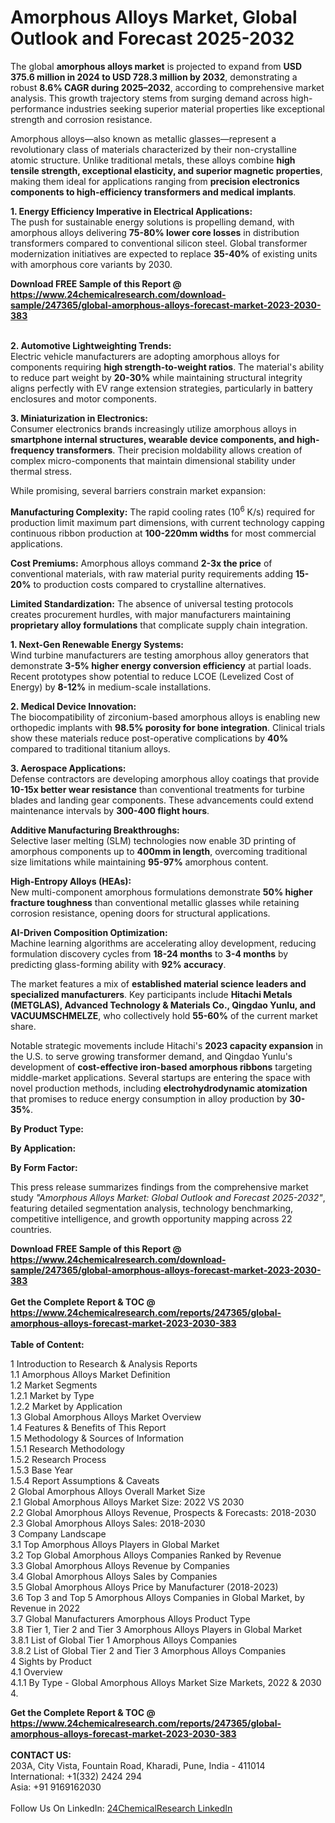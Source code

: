 <h1>Amorphous Alloys Market, Global Outlook and Forecast 2025-2032</h1><p>The global <strong>amorphous alloys market</strong> is projected to expand from <strong>USD 375.6 million in 2024 to USD 728.3 million by 2032</strong>, demonstrating a robust <strong>8.6% CAGR during 2025–2032</strong>, according to comprehensive market analysis. This growth trajectory stems from surging demand across high-performance industries seeking superior material properties like exceptional strength and corrosion resistance.</p><p>Amorphous alloys—also known as metallic glasses—represent a revolutionary class of materials characterized by their non-crystalline atomic structure. Unlike traditional metals, these alloys combine <strong>high tensile strength, exceptional elasticity, and superior magnetic properties</strong>, making them ideal for applications ranging from <strong>precision electronics components to high-efficiency transformers and medical implants</strong>.</p><p><strong>1. Energy Efficiency Imperative in Electrical Applications:</strong><br>
The push for sustainable energy solutions is propelling demand, with amorphous alloys delivering <strong>75-80% lower core losses</strong> in distribution transformers compared to conventional silicon steel. Global transformer modernization initiatives are expected to replace <strong>35-40%</strong> of existing units with amorphous core variants by 2030.</p><div><b>Download FREE Sample of this Report @ 
            <a href="https://www.24chemicalresearch.com/download-sample/247365/global-amorphous-alloys-forecast-market-2023-2030-383">
            https://www.24chemicalresearch.com/download-sample/247365/global-amorphous-alloys-forecast-market-2023-2030-383</a></b></div><br><p><strong>2. Automotive Lightweighting Trends:</strong><br>
Electric vehicle manufacturers are adopting amorphous alloys for components requiring <strong>high strength-to-weight ratios</strong>. The material's ability to reduce part weight by <strong>20-30%</strong> while maintaining structural integrity aligns perfectly with EV range extension strategies, particularly in battery enclosures and motor components.</p><p><strong>3. Miniaturization in Electronics:</strong><br>
Consumer electronics brands increasingly utilize amorphous alloys in <strong>smartphone internal structures, wearable device components, and high-frequency transformers</strong>. Their precision moldability allows creation of complex micro-components that maintain dimensional stability under thermal stress.</p><p>While promising, several barriers constrain market expansion:</p><p><strong>Manufacturing Complexity:</strong> The rapid cooling rates (10<sup>6</sup> K/s) required for production limit maximum part dimensions, with current technology capping continuous ribbon production at <strong>100-220mm widths</strong> for most commercial applications.</p><p><strong>Cost Premiums:</strong> Amorphous alloys command <strong>2-3x the price</strong> of conventional materials, with raw material purity requirements adding <strong>15-20%</strong> to production costs compared to crystalline alternatives.</p><p><strong>Limited Standardization:</strong> The absence of universal testing protocols creates procurement hurdles, with major manufacturers maintaining <strong>proprietary alloy formulations</strong> that complicate supply chain integration.</p><p><strong>1. Next-Gen Renewable Energy Systems:</strong><br>
Wind turbine manufacturers are testing amorphous alloy generators that demonstrate <strong>3-5% higher energy conversion efficiency</strong> at partial loads. Recent prototypes show potential to reduce LCOE (Levelized Cost of Energy) by <strong>8-12%</strong> in medium-scale installations.</p><p><strong>2. Medical Device Innovation:</strong><br>
The biocompatibility of zirconium-based amorphous alloys is enabling new orthopedic implants with <strong>98.5% porosity for bone integration</strong>. Clinical trials show these materials reduce post-operative complications by <strong>40%</strong> compared to traditional titanium alloys.</p><p><strong>3. Aerospace Applications:</strong><br>
Defense contractors are developing amorphous alloy coatings that provide <strong>10-15x better wear resistance</strong> than conventional treatments for turbine blades and landing gear components. These advancements could extend maintenance intervals by <strong>300-400 flight hours</strong>.</p><p><strong>Additive Manufacturing Breakthroughs:</strong><br>
	Selective laser melting (SLM) technologies now enable 3D printing of amorphous components up to <strong>400mm in length</strong>, overcoming traditional size limitations while maintaining <strong>95-97%</strong> amorphous content.</p><p><strong>High-Entropy Alloys (HEAs):</strong><br>
	New multi-component amorphous formulations demonstrate <strong>50% higher fracture toughness</strong> than conventional metallic glasses while retaining corrosion resistance, opening doors for structural applications.</p><p><strong>AI-Driven Composition Optimization:</strong><br>
	Machine learning algorithms are accelerating alloy development, reducing formulation discovery cycles from <strong>18-24 months</strong> to <strong>3-4 months</strong> by predicting glass-forming ability with <strong>92% accuracy</strong>.</p><p>The market features a mix of <strong>established material science leaders and specialized manufacturers</strong>. Key participants include <strong>Hitachi Metals (METGLAS), Advanced Technology &amp; Materials Co., Qingdao Yunlu, and VACUUMSCHMELZE</strong>, who collectively hold <strong>55-60%</strong> of the current market share.</p><p>Notable strategic movements include Hitachi's <strong>2023 capacity expansion</strong> in the U.S. to serve growing transformer demand, and Qingdao Yunlu's development of <strong>cost-effective iron-based amorphous ribbons</strong> targeting middle-market applications. Several startups are entering the space with novel production methods, including <strong>electrohydrodynamic atomization</strong> that promises to reduce energy consumption in alloy production by <strong>30-35%</strong>.</p><p><strong>By Product Type:</strong></p><p><strong>By Application:</strong></p><p><strong>By Form Factor:</strong></p><p>This press release summarizes findings from the comprehensive market study <em>"Amorphous Alloys Market: Global Outlook and Forecast 2025-2032"</em>, featuring detailed segmentation analysis, technology benchmarking, competitive intelligence, and growth opportunity mapping across 22 countries.</p><div><b>Download FREE Sample of this Report @ 
            <a href="https://www.24chemicalresearch.com/download-sample/247365/global-amorphous-alloys-forecast-market-2023-2030-383">
            https://www.24chemicalresearch.com/download-sample/247365/global-amorphous-alloys-forecast-market-2023-2030-383</a></b></div><br><div><b>Get the Complete Report & TOC @ 
            <a href="https://www.24chemicalresearch.com/reports/247365/global-amorphous-alloys-forecast-market-2023-2030-383">
            https://www.24chemicalresearch.com/reports/247365/global-amorphous-alloys-forecast-market-2023-2030-383</a></b></div><br>
            <b>Table of Content:</b><p>1 Introduction to Research & Analysis Reports<br />
    1.1 Amorphous Alloys Market Definition<br />
    1.2 Market Segments<br />
        1.2.1 Market by Type<br />
        1.2.2 Market by Application<br />
    1.3 Global Amorphous Alloys Market Overview<br />
    1.4 Features & Benefits of This Report<br />
    1.5 Methodology & Sources of Information<br />
        1.5.1 Research Methodology<br />
        1.5.2 Research Process<br />
        1.5.3 Base Year<br />
        1.5.4 Report Assumptions & Caveats<br />
2 Global Amorphous Alloys Overall Market Size<br />
    2.1 Global Amorphous Alloys Market Size: 2022 VS 2030<br />
    2.2 Global Amorphous Alloys Revenue, Prospects & Forecasts: 2018-2030<br />
    2.3 Global Amorphous Alloys Sales: 2018-2030<br />
3 Company Landscape<br />
    3.1 Top Amorphous Alloys Players in Global Market<br />
    3.2 Top Global Amorphous Alloys Companies Ranked by Revenue<br />
    3.3 Global Amorphous Alloys Revenue by Companies<br />
    3.4 Global Amorphous Alloys Sales by Companies<br />
    3.5 Global Amorphous Alloys Price by Manufacturer (2018-2023)<br />
    3.6 Top 3 and Top 5 Amorphous Alloys Companies in Global Market, by Revenue in 2022<br />
    3.7 Global Manufacturers Amorphous Alloys Product Type<br />
    3.8 Tier 1, Tier 2 and Tier 3 Amorphous Alloys Players in Global Market<br />
        3.8.1 List of Global Tier 1 Amorphous Alloys Companies<br />
        3.8.2 List of Global Tier 2 and Tier 3 Amorphous Alloys Companies<br />
4 Sights by Product<br />
    4.1 Overview<br />
        4.1.1 By Type - Global Amorphous Alloys Market Size Markets, 2022 & 2030<br />
        4.</p><div><b>Get the Complete Report & TOC @ 
            <a href="https://www.24chemicalresearch.com/reports/247365/global-amorphous-alloys-forecast-market-2023-2030-383">
            https://www.24chemicalresearch.com/reports/247365/global-amorphous-alloys-forecast-market-2023-2030-383</a></b></div><br><b>CONTACT US:</b><br>
            203A, City Vista, Fountain Road, Kharadi, Pune, India - 411014<br>
            International: +1(332) 2424 294<br>
            Asia: +91 9169162030 <br><br>
            Follow Us On LinkedIn: <a href="https://www.linkedin.com/company/24chemicalresearch/">24ChemicalResearch LinkedIn</a>